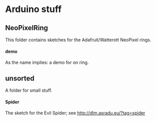 # Arduino stuff

## NeoPixelRing

This folder contains sketches for the Adafruit/Watterott NeoPixel rings.

#### demo

As the name implies: a demo for on ring.

## unsorted

A folder for small stuff.

#### Spider
The sketch for the Evil Spider; see http://dlm.asradu.eu/?tag=spider


